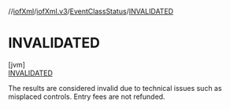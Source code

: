 //[iofXml](../../../../index.md)/[iofXml.v3](../../index.md)/[EventClassStatus](../index.md)/[INVALIDATED](index.md)

# INVALIDATED

[jvm]\
[INVALIDATED](index.md)

The results are considered invalid due to technical issues such as misplaced controls. Entry fees are not refunded.
